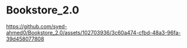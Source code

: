 # Bookstore_2.0


https://github.com/syed-ahmed0/Bookstore_2.0/assets/102703936/3c60a474-cfbd-48a3-96fa-39d458077808
